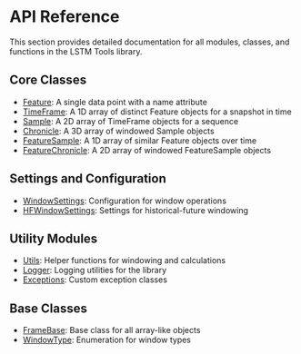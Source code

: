 # API Reference

This section provides detailed documentation for all modules, classes, and functions in the LSTM Tools library.

## Core Classes

- [Feature](feature.md): A single data point with a name attribute
- [TimeFrame](timeframe.md): A 1D array of distinct Feature objects for a snapshot in time
- [Sample](sample.md): A 2D array of TimeFrame objects for a sequence
- [Chronicle](chronicle.md): A 3D array of windowed Sample objects
- [FeatureSample](featuresample.md): A 1D array of similar Feature objects over time
- [FeatureChronicle](featurechronicle.md): A 2D array of windowed FeatureSample objects

## Settings and Configuration

- [WindowSettings](window_settings.md): Configuration for window operations
- [HFWindowSettings](window_settings.md#hfwindowsettings): Settings for historical-future windowing

## Utility Modules

- [Utils](utils.md): Helper functions for windowing and calculations
- [Logger](logger.md): Logging utilities for the library
- [Exceptions](exceptions.md): Custom exception classes

## Base Classes

- [FrameBase](frame_base.md): Base class for all array-like objects
- [WindowType](window_settings.md#windowtype): Enumeration for window types 